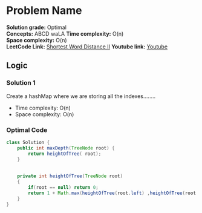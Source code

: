 # Problem Name

**Solution grade:** Optimal  
**Concepts:** ABCD waLA
**Time complexity:** O(n)  
**Space complexity:** O(n)  
**LeetCode Link:** [Shortest Word Distance II](https://leetcode.com/problems/KADASBDVBDSVBKJDS)
**Youtube link:** [Youtube](https://www.youtube.com/watch?v=AzER0wuL0QY)

## Logic




### Solution 1

Create a hashMap where we are storing all the indexes........

- Time complexity: O(n)
- Space complexity: O(n)


### Optimal Code

```java
class Solution {
    public int maxDepth(TreeNode root) {
        return heightOfTree( root);
    }
    
    
    private int heightOfTree(TreeNode root)
    {
        if(root == null) return 0;
        return 1 + Math.max(heightOfTree(root.left) ,heightOfTree(root.right) );
    }
}
```
